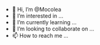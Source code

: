 - 👋 Hi, I’m @Mocolea
- 👀 I’m interested in ...
- 🌱 I’m currently learning ...
- 💞️ I’m looking to collaborate on ...
- 📫 How to reach me ...

<!---
Mocolea/Mocolea is a ✨ special ✨ repository because its `README.md` (this file) appears on your GitHub profile.
You can click the Preview link to take a look at your changes.
--->
